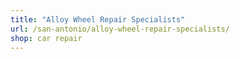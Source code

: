 ```yaml
---
title: "Alloy Wheel Repair Specialists"
url: /san-antonio/alloy-wheel-repair-specialists/
shop: car repair
---
```


